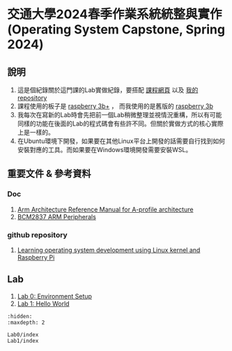# 交通大學2024春季作業系統統整與實作 (Operating System Capstone, Spring 2024)

## 說明

1. 這是個紀錄關於這門課的Lab實做紀錄，要搭配 [課程網頁](https://nycu-caslab.github.io/OSC2024/index.html) 以及 [我的repository](https://github.com/gama79530/NYCU_2024_Operating_System_Capstone)
2. 課程使用的板子是 [raspberry 3b+](https://piepie.com.tw/19429/raspberry-pi-3-model-b-plus) ， 而我使用的是舊版的 [raspberry 3b](https://piepie.com.tw/10684/raspberry-pi-3-model-b)
3. 我每次在寫新的Lab時會先把前一個Lab稍微整理並視情況重構，所以有可能同樣的功能在後面的Lab的程式碼會有些許不同。但關於實做方式的核心實際上是一樣的。
4. 在Ubuntu環境下開發，如果要在其他Linux平台上開發的話需要自行找到如何安裝對應的工具。而如果要在Windows環境開發需要安裝WSL。

## 重要文件 & 參考資料

### Doc

1. [Arm Architecture Reference Manual for A-profile architecture](https://developer.arm.com/documentation/ddi0487/latest/)
2. [BCM2837 ARM Peripherals](https://cs140e.sergio.bz/docs/BCM2837-ARM-Peripherals.pdf)

### github repository

1. [Learning operating system development using Linux kernel and Raspberry Pi](https://github.com/s-matyukevich/raspberry-pi-os)

## Lab

1. [Lab 0: Environment Setup](Lab0/index.md)
2. [Lab 1: Hello World](Lab1/index.md)

```{toctree}
:hidden:
:maxdepth: 2

Lab0/index
Lab1/index
```
